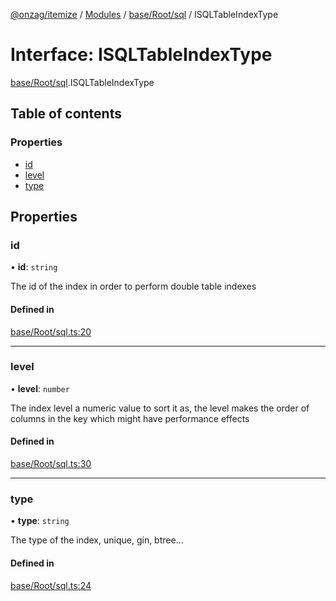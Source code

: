 [@onzag/itemize](../README.md) / [Modules](../modules.md) / [base/Root/sql](../modules/base_Root_sql.md) / ISQLTableIndexType

# Interface: ISQLTableIndexType

[base/Root/sql](../modules/base_Root_sql.md).ISQLTableIndexType

## Table of contents

### Properties

- [id](base_Root_sql.ISQLTableIndexType.md#id)
- [level](base_Root_sql.ISQLTableIndexType.md#level)
- [type](base_Root_sql.ISQLTableIndexType.md#type)

## Properties

### id

• **id**: `string`

The id of the index in order to perform double table indexes

#### Defined in

[base/Root/sql.ts:20](https://github.com/onzag/itemize/blob/a24376ed/base/Root/sql.ts#L20)

___

### level

• **level**: `number`

The index level a numeric value to sort it as, the level
makes the order of columns in the key which might have
performance effects

#### Defined in

[base/Root/sql.ts:30](https://github.com/onzag/itemize/blob/a24376ed/base/Root/sql.ts#L30)

___

### type

• **type**: `string`

The type of the index, unique, gin, btree...

#### Defined in

[base/Root/sql.ts:24](https://github.com/onzag/itemize/blob/a24376ed/base/Root/sql.ts#L24)

